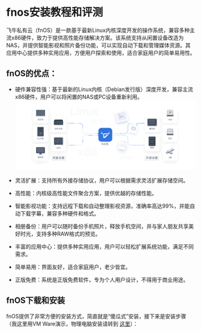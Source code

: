 # fnos安装教程和评测

飞牛私有云（fnOS）是一款基于最新Linux内核深度开发的操作系统，兼容多种主流x86硬件，致力于提供高性能存储解决方案。该系统支持从闲置设备改造为NAS，并提供智能影视和照片备份功能，可以实现自动下载和管理媒体资源。其应用中心提供多种实用应用，方便用户探索和使用，适合家庭用户的简单易用性。  

## fnOS的优点：
+ 硬件兼容性强：基于最新的Linux内核（Debian发行版）深度开发，兼容主流x86硬件，用户可以将闲置的NAS或PC设备重新利用。
![图片选自fnOS官网](image.png)
+ 灵活扩展：支持所有外接存储协议，用户可以根据需求灵活扩展存储空间。

+ 高性能：内核级高性能文件聚合方案，提供优越的存储性能。

+ 智能影视功能：支持远程下载和自动整理影视资源，准确率高达99%，并能自动下载字幕，兼容多种硬件和格式。

+ 相册备份：用户可以随时备份手机照片，释放手机空间，并与家人朋友共享美好时光，支持多种RAW格式的预览。

+ 丰富的应用中心：提供多种实用应用，用户可以轻松扩展系统功能，满足不同需求。

+ 简单易用：界面友好，适合家庭用户，老少皆宜。

+ 正版免费：系统是正版免费软件，专为个人用户设计，不得用于商业用途。
## fnOS下载和安装
fnOS提供了非常方便的安装方式，简直就是“傻瓜式”安装，接下来是安装步骤（我这里用VM Ware演示，物理电脑安装请转到 [这里](https://github.com/fanfan-2011/YingJiankongtianya/blob/main/01/fnos%E7%89%A9%E7%90%86%E7%94%B5%E8%84%91%E5%AE%89%E8%A3%85%E6%96%B9%E6%B3%95.md)）：

